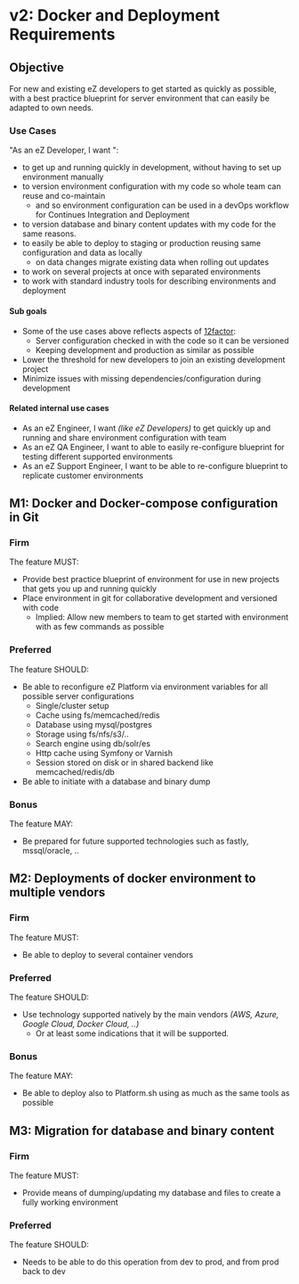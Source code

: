 # v2: Docker and Deployment Requirements

## Objective

For new and existing eZ developers to get started as quickly as possible, with a best practice blueprint for
server environment that can easily be adapted to own needs.

### Use Cases
"As an eZ Developer, I want ":
- to get up and running quickly in development, without having to set up environment manually
- to version environment configuration with my code so whole team can reuse and co-maintain
  - and so environment configuration can be used in a devOps workflow for Continues Integration and Deployment
- to version database and binary content updates with my code for the same reasons.
- to easily be able to deploy to staging or production reusing same configuration and data as locally
  - on data changes migrate existing data when rolling out updates
- to work on several projects at once with separated environments
- to work with standard industry tools for describing environments and deployment


#### Sub goals
- Some of the use cases above reflects aspects of [12factor](https://12factor.net/):
  - Server configuration checked in with the code so it can be versioned
  - Keeping development and production as similar as possible
- Lower the threshold for new developers to join an existing development project
- Minimize issues with missing dependencies/configuration during development


#### Related internal use cases
- As an eZ Engineer, I want _(like eZ Developers)_ to get quickly up and running and share environment configuration with team
- As an eZ QA Engineer, I want to able to easily re-configure blueprint for testing different supported environments
- As an eZ Support Engineer, I want to be able to re-configure blueprint to replicate customer environments



## M1: Docker and Docker-compose configuration in Git

### Firm
The feature MUST:
- Provide best practice blueprint of environment for use in new projects that gets you up and running quickly
- Place environment in git for collaborative development and versioned with code
  - Implied: Allow new members to team to get started with environment with as few commands as possible

### Preferred
The feature SHOULD:
- Be able to reconfigure eZ Platform via environment variables for all possible server configurations
  - Single/cluster setup
  - Cache using fs/memcached/redis
  - Database using mysql/postgres
  - Storage using fs/nfs/s3/..
  - Search engine using db/solr/es
  - Http cache using Symfony or Varnish
  - Session stored on disk or in shared backend like memcached/redis/db
- Be able to initiate with a database and binary dump

### Bonus
The feature MAY:
- Be prepared for future supported technologies such as fastly, mssql/oracle, ..


## M2: Deployments of docker environment to multiple vendors

### Firm
The feature MUST:
- Be able to deploy to several container vendors


### Preferred
The feature SHOULD:
- Use technology supported natively by the main vendors _(AWS, Azure, Google Cloud, Docker Cloud, ..)_
  - Or at least some indications that it will be supported.

### Bonus
The feature MAY:
- Be able to deploy also to Platform.sh using as much as the same tools as possible


## M3: Migration for database and binary content

### Firm
The feature MUST:
- Provide means of dumping/updating my database and files to create a fully working environment

### Preferred
The feature SHOULD:
- Needs to be able to do this operation from dev to prod, and from prod back to dev
